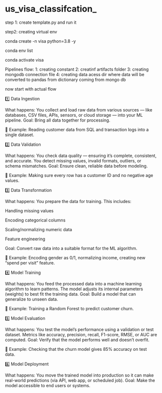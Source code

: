 # us_visa_classifcation_

step 1: create template.py and run it

step2: creating virtual env

conda create -n visa python=3.8 -y

conda env list

conda activate visa


Pipelines flow:
1: creating constant 
2: creatinf artifacts folder
3: creating mongodb connection file
4: creating data acess dir where data will be converted to pandas from dictionary coming from mongo db


now start with actual flow

1️⃣ Data Ingestion

What happens:
You collect and load raw data from various sources — like databases, CSV files, APIs, sensors, or cloud storage — into your ML pipeline.
Goal: Bring all data together for processing.

🧩 Example: Reading customer data from SQL and transaction logs into a single dataset.

2️⃣ Data Validation

What happens:
You check data quality — ensuring it’s complete, consistent, and accurate.
You detect missing values, invalid formats, outliers, or schema mismatches.
Goal: Ensure clean, reliable data before modeling.

🧩 Example: Making sure every row has a customer ID and no negative age values.

3️⃣ Data Transformation

What happens:
You prepare the data for training. This includes:

Handling missing values

Encoding categorical columns

Scaling/normalizing numeric data

Feature engineering

Goal: Convert raw data into a suitable format for the ML algorithm.

🧩 Example: Encoding gender as 0/1, normalizing income, creating new “spend per visit” feature.

4️⃣ Model Training

What happens:
You feed the processed data into a machine learning algorithm to learn patterns.
The model adjusts its internal parameters (weights) to best fit the training data.
Goal: Build a model that can generalize to unseen data.

🧩 Example: Training a Random Forest to predict customer churn.

5️⃣ Model Evaluation

What happens:
You test the model’s performance using a validation or test dataset.
Metrics like accuracy, precision, recall, F1-score, RMSE, or AUC are computed.
Goal: Verify that the model performs well and doesn’t overfit.

🧩 Example: Checking that the churn model gives 85% accuracy on test data.

6️⃣ Model Deployment

What happens:
You move the trained model into production so it can make real-world predictions (via API, web app, or scheduled job).
Goal: Make the model accessible to end users or systems.